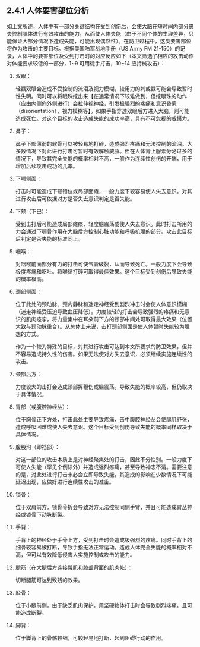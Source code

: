 ## 2.4.1 人体要害部位分析

如上文所述，人体中有一部分关键结构在受到创伤后，会使大脑在短时间内部分丧失控制肌体进行有效攻击的能力，从而使人体失能（由于不同个体的生理差异，只能保证大部分情况下造成失能，可能出现偶然性）。在防卫过程中，这类要害部位将作为攻击的主要目标。根据美国陆军战地手册（US Army FM 21-150）的记录，人体中的要害部位及受到打击时的对应反应如下（本文筛选了相应的攻击动作对体能要求较低的一部分，1~9 可用徒手打击，10~14 应持械攻击）：

 1. 双眼：

    轻戳双眼会造成不受控制的流泪及视力模糊，较用力的刺或戳可能会导致暂时性失明。同时可以将眼珠挖出来【在通常情况下较难做到，但挖眼珠的动作（应由内侧向外侧进行）会拉伸视神经，引发极强烈的疼痛和意识昏蒙（disorientation），视力模糊等】。如果手指穿透双眼后方进入大脑，则可能造成死亡。对这个目标的攻击造成失能的成功率高，具有不可忽视的威慑力。
   
 2. 鼻子：

    鼻子下部薄弱的软骨可以被轻易地打碎，造成强烈疼痛和无法控制的流泪。大多数情况下对此进行打击可暂时有效解触威胁。但在人体肾上腺素分泌过多的情况下，导致其完全失能的概率相对不高，一般作为连续性创伤的开端，用于增加后续攻击成功的几率。
   
 3. 下颚侧面：
   
    打击时可能造成下颚错位或局部面瘫，一般力度下较容易使人失去意识。对其进行攻击后可依据对方是否失去意识判定是否失能。
    
 4. 下颏（下巴）：

    受到击打后可能造成局部瘫痪、轻度脑震荡或使人失去意识。此时打击所用的力会通过下颚骨作用在大脑后方控制心脏功能和呼吸机理的部分。攻击此目标后判定是否失能的标准同上。
   
 5. 咽喉：

    对咽喉前面部分有力的打击可使气管破裂，从而导致死亡。一般力度下会导致极度疼痛和呕吐。将喉结打碎可取得最佳效果。这个目标受到创伤后导致失能的概率极高。
   
 6. 颈部侧面：

    位于此处的颈动脉、颈内静脉和迷走神经受到剧烈冲击时会使人体意识模糊（迷走神经受压迫导致血压降低）。力度较轻的打击会导致强烈的疼痛和无意识的肌肉痉挛，将力量集中在耳朵前下方的颈部中间处可取得最大效果（位置大致与颈动脉重合）。从总体上来说，击打颈部侧面是使人体暂时失能较为理想的方式。

    作为一个较为特殊的目标，对其进行攻击可达到本文所要求的防卫效果，但并不容易造成持久性的伤害。如果无法使对方失去意识，必须继续实施连续性的攻击。
   
 7. 颈部后方：

    力度较大的击打会造成颈部挥鞭伤或脑震荡。导致失能的概率较高，但仍取决于具体情况。
   
 8. 胃部（或腹腔神经丛）：

    位于胸骨正下方处，打击此处主要导致疼痛，击中腹腔神经丛会使膈肌舒张，造成呼吸困难或使人失去意识。这个目标受到创伤导致失能的概率同样取决于具体情况。
   
 9. 腹股沟（即裆部）：

    对这一部位的攻击本质上是对神经聚集处的打击，因此不分性别。一般力度下可使人失能（罕见个例除外）并造成强烈疼痛，甚至导致神志不清。需要注意的是，对此处进行打击未必会立即导致失能，其造成的影响在少数情况下可能延迟出现，应做好进行连续性攻击的准备。
   
10. 锁骨：

    位于双肩前方，锁骨骨折会导致对方无法控制同侧手臂，并且可能造成臂丛神经或锁骨下动脉断裂。
   
11. 手背：

    手背上的神经处于手骨上方，受到打击时会造成极强烈的疼痛。同时手背上的细骨较容易被打断，导致手指无法正常运动。造成人体完全失能的概率相对不高，但可以有效降低侵害人实施控制或攻击的能力。
   
12. 腿筋（在大腿后方连接臀肌和膝盖背面的肌肉处）：

    切断腿筋可达到致残的效果。
   
13. 胫骨：

    位于小腿前侧，由于缺乏肌肉保护，用坚硬物体打击时会导致剧烈疼痛，且可能造成断裂。
    
14. 脚背：

    位于脚背上的骨骼较细，可较轻易地打断，起到阻碍行动的作用。
